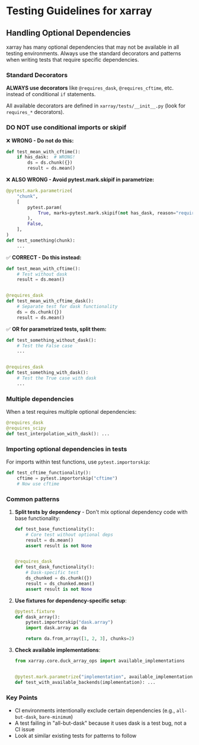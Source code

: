 # Testing Guidelines for xarray

## Handling Optional Dependencies

xarray has many optional dependencies that may not be available in all testing environments. Always use the standard decorators and patterns when writing tests that require specific dependencies.

### Standard Decorators

**ALWAYS use decorators** like `@requires_dask`, `@requires_cftime`, etc. instead of conditional `if` statements.

All available decorators are defined in `xarray/tests/__init__.py` (look for `requires_*` decorators).

### DO NOT use conditional imports or skipif

❌ **WRONG - Do not do this:**

```python
def test_mean_with_cftime():
    if has_dask:  # WRONG!
        ds = ds.chunk({})
        result = ds.mean()
```

❌ **ALSO WRONG - Avoid pytest.mark.skipif in parametrize:**

```python
@pytest.mark.parametrize(
    "chunk",
    [
        pytest.param(
            True, marks=pytest.mark.skipif(not has_dask, reason="requires dask")
        ),
        False,
    ],
)
def test_something(chunk):
    ...
```

✅ **CORRECT - Do this instead:**

```python
def test_mean_with_cftime():
    # Test without dask
    result = ds.mean()


@requires_dask
def test_mean_with_cftime_dask():
    # Separate test for dask functionality
    ds = ds.chunk({})
    result = ds.mean()
```

✅ **OR for parametrized tests, split them:**

```python
def test_something_without_dask():
    # Test the False case
    ...


@requires_dask
def test_something_with_dask():
    # Test the True case with dask
    ...
```

### Multiple dependencies

When a test requires multiple optional dependencies:

```python
@requires_dask
@requires_scipy
def test_interpolation_with_dask(): ...
```

### Importing optional dependencies in tests

For imports within test functions, use `pytest.importorskip`:

```python
def test_cftime_functionality():
    cftime = pytest.importorskip("cftime")
    # Now use cftime
```

### Common patterns

1. **Split tests by dependency** - Don't mix optional dependency code with base functionality:

   ```python
   def test_base_functionality():
       # Core test without optional deps
       result = ds.mean()
       assert result is not None


   @requires_dask
   def test_dask_functionality():
       # Dask-specific test
       ds_chunked = ds.chunk({})
       result = ds_chunked.mean()
       assert result is not None
   ```

2. **Use fixtures for dependency-specific setup**:

   ```python
   @pytest.fixture
   def dask_array():
       pytest.importorskip("dask.array")
       import dask.array as da

       return da.from_array([1, 2, 3], chunks=2)
   ```

3. **Check available implementations**:

   ```python
   from xarray.core.duck_array_ops import available_implementations


   @pytest.mark.parametrize("implementation", available_implementations())
   def test_with_available_backends(implementation): ...
   ```

### Key Points

- CI environments intentionally exclude certain dependencies (e.g., `all-but-dask`, `bare-minimum`)
- A test failing in "all-but-dask" because it uses dask is a test bug, not a CI issue
- Look at similar existing tests for patterns to follow

